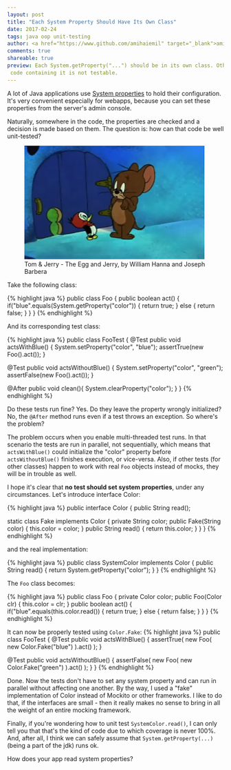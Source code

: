 ```yaml
---
layout: post
title: "Each System Property Should Have Its Own Class"
date: 2017-02-24
tags: java oop unit-testing
author: <a href="https://www.github.com/amihaiemil" target="_blank">amihaiemil</a>
comments: true
shareable: true
preview: Each System.getProperty("...") should be in its own class. Otherwise, the
 code containing it is not testable.
---
```


A lot of Java applications use [System properties](https://docs.oracle.com/javase/tutorial/essential/environment/sysprop.html)
to hold their configuration. It's very convenient especially for webapps,
because you can set these properties from the server's admin console.

Naturally, somewhere in the code, the properties are checked and a decision is made
based on them. The question is: how can that code be well unit-tested?

<figure class="articleimg">
 <img src="/images/egg_and_jerry.png" alt="The Egg and Jerry">
 <figcaption>
 Tom & Jerry - The Egg and Jerry, by  William Hanna and Joseph Barbera
 </figcaption>
</figure>

Take the following class:

{% highlight java %}
public class Foo {
  public boolean act() {
    if("blue".equals(System.getProperty("color")) {
      return true;
    } else {
      return false;
    }
  }
}
{% endhighlight %}

And its corresponding test class:

{% highlight java %}
public class FooTest {
  @Test
  public void actsWithBlue() {
    System.setProperty("color", "blue");
    assertTrue(new Foo().act());
  }

  @Test
  public void actsWithoutBlue() {
    System.setProperty("color", "green");
    assertFalse(new Foo().act());
  }

  @After
  public void clean(){
    System.clearProperty("color");
  }
}
{% endhighlight %}

Do these tests run fine? Yes. Do they leave the property wrongly initialized?
No, the ``@After`` method runs even if a test throws an exception.
So where's the problem?

The problem occurs when you enable multi-threaded test runs. In that scenario the tests
are run in parallel, not sequentially, which means that ``actsWithBlue()`` could
initialize the "color" property before ``actsWithoutBlue()`` finishes execution, or
vice-versa. Also, if other tests (for other classes) happen to work with real ``Foo``
objects instead of mocks, they will be in trouble as well.

I hope it's clear that **no test should set system properties**, under any circumstances.
Let's introduce interface Color:

{% highlight java %}
public interface Color {
  public String read();

  static class Fake implements Color {
    private String color;
    public Fake(String color) {
      this.color = color;
    }
    public String read() {
      return this.color;
    }
  }
}
{% endhighlight %}

and the real implementation:

{% highlight java %}
public class SystemColor implements Color {
  public String read() {
    return System.getProperty("color");
  }
}
{% endhighlight %}

The ``Foo`` class becomes:

{% highlight java %}
public class Foo {
  private Color color;
  public Foo(Color clr) {
    this.color = clr;
  }
  public boolean act() {
    if("blue".equals(this.color.read()) {
      return true;
    } else {
      return false;
    }
  }
}
{% endhighlight %}

It can now be properly tested using ``Color.Fake``:
{% highlight java %}
public class FooTest {
  @Test
  public void actsWithBlue() {
    assertTrue(
      new Foo(
        new Color.Fake("blue")
      ).act()
    );
  }

  @Test
  public void actsWithoutBlue() {
    assertFalse(
      new Foo(
        new Color.Fake("green")
      ).act()
    );
  }
}
{% endhighlight %}

Done. Now the tests don't have to set any system property and can run in parallel without
affecting one another. By the way, I used  a "fake" implementation of Color instead of Mockito or other frameworks. I like to do that, if the interfaces are small - then it really makes no sense to bring in all the weight of an entire mocking framework.

Finally, if you're wondering how to unit test ``SystemColor.read()``, I can only tell you that
that's the kind of code due to which coverage is never 100%. And, after all, I think we can safely
assume that ``System.getProperty(...)`` (being a part of the jdk) runs ok.

How does your app read system properties?
